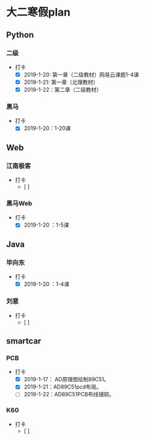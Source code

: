 # 大二寒假plan

## Python

### 二级

- 打卡
  - [x] 2019-1-20: 第一章（二级教材）网易云课题1-4课
  - [x] 2019-1-21: 第一章（北理教材）
  - [x] 2019-1-22：第二章（二级教材）

### 黑马

- 打卡
  - [x] 2019-1-20：1-20课
  
## Web

### 江南极客

- 打卡
  - [ ] 

### 黑马Web

- 打卡
  - [x] 2019-1-20 ：1-5课

## Java

### 毕向东

- 打卡
  - [x] 2019-1-20 ：1-4课

### 刘意

- 打卡
  - [ ] 
  
## smartcar

### PCB

- 打卡
  - [x] 2019-1-17： AD原理图绘制89C51。
  - [x] 2019-1-21：AD89C51pcd布局。
  - [ ] 2019-1-22：AD89C51PCB布线铺铜。

### K60

- 打卡
  - [ ] 
